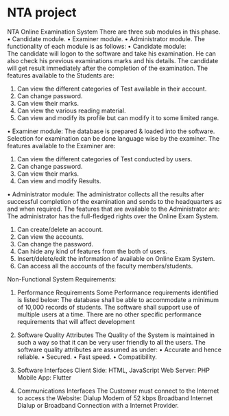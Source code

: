 # NTA project
NTA Online Examination System
There are three sub modules in this phase.
•	Candidate module.
•	Examiner module.
•	Administrator module.
The functionality of each module is as follows:
•	Candidate  module:  
The candidate will logon to the software and   take his   examination.   He can also   check his previous examinations marks and his details. The candidate will get result immediately after the completion of the examination.
The features available to the Students are:
1.	Can view the different categories of Test available in their account.
2.	Can change password.
3.	Can view their marks.
4.	Can view the various reading material.
5.	Can  view  and  modify  its  profile  but  can  modify  it  to  some limited range.

•	Examiner  module: 
The database is prepared & loaded into the software.  Selection for examination can be done language wise by the examiner. 
The features available to the Examiner are:
1.	Can view the different categories of Test conducted by users.
2.	Can change password.
3.	Can view their marks.
4.	Can view and modify Results.

•	Administrator  module: 
The administrator collects all the results after successful completion of the examination and sends to the headquarters as and when required.
The features that are available to the Administrator are:
The administrator has the full-fledged rights over the Online Exam System.
1.	Can create/delete an account.
2.	Can view the accounts.
3.	Can change the password.
4.	Can hide any kind of features from the both of users.
5.	Insert/delete/edit the information of available on Online Exam System.
6.	Can access all the accounts of the faculty members/students.

Non-Functional System Requirements:
1.	Performance Requirements
Some Performance requirements identified is listed below: 
The database shall be able to accommodate a minimum of 
10,000 records of students. 
The software shall support use of multiple users at a time. 
There are no other specific performance requirements that will affect development
2.	Software Quality Attributes
The Quality of the System is maintained in such a way so that it can be very user friendly to all the users.
The software quality attributes are assumed as under:
•	Accurate and hence reliable.
•	Secured.
•	Fast speed.
•	Compatibility.

3.	Software Interfaces
Client Side: HTML, JavaScript
Web Server: PHP
Mobile App: Flutter

4.	Communications Interfaces
The Customer must connect to the Internet to access the Website:
Dialup Modem of 52 kbps
Broadband Internet
Dialup or Broadband Connection with a Internet Provider.


